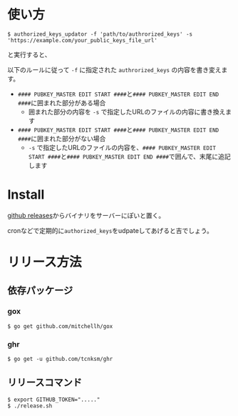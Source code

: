 
# 使い方

```
$ authorized_keys_updator -f 'path/to/authrorized_keys' -s 'https://example.com/your_public_keys_file_url'
```

と実行すると、

以下のルールに従って `-f` に指定された `authrorized_keys` の内容を書き変えます。

- `#### PUBKEY_MASTER EDIT START ####`と`#### PUBKEY_MASTER EDIT END ####`に囲まれた部分がある場合
  - 囲まれた部分の内容を `-s` で指定したURLのファイルの内容に書き換えます
- `#### PUBKEY_MASTER EDIT START ####`と`#### PUBKEY_MASTER EDIT END ####`に囲まれた部分がない場合
  - `-s` で指定したURLのファイルの内容を、`#### PUBKEY_MASTER EDIT START ####`と`#### PUBKEY_MASTER EDIT END ####`で囲んで、末尾に追記します

# Install

[github releases](https://github.com/ReRaKuIMS/authorized_keys_updator/releases)からバイナリをサーバーにぽいと置く。

cronなどで定期的に`authorized_keys`をudpateしてあげると吉でしょう。

# リリース方法

## 依存パッケージ
### gox

```
$ go get github.com/mitchellh/gox
```

### ghr

```
$ go get -u github.com/tcnksm/ghr
```

## リリースコマンド

```
$ export GITHUB_TOKEN="....."
$ ./release.sh
```
